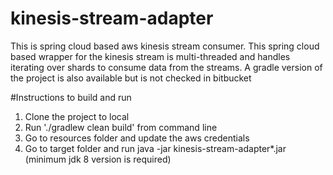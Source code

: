 # kinesis-stream-adapter

This is spring cloud based aws kinesis stream consumer. This spring cloud based wrapper for the kinesis stream is multi-threaded and handles iterating over shards to consume data from the streams. A gradle version of the project is also available but is not checked in bitbucket

#Instructions to build and run
1. Clone the project to local
2. Run './gradlew clean build' from command line
4. Go to resources folder and update the aws credentials
5. Go to target folder and run java -jar kinesis-stream-adapter*.jar (minimum jdk 8 version is required)
